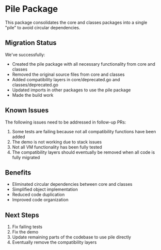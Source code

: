 # Pile Package

This package consolidates the core and classes packages into a single "pile" to avoid circular dependencies.

## Migration Status

We've successfully:
- Created the pile package with all necessary functionality from core and classes
- Removed the original source files from core and classes
- Added compatibility layers in core/deprecated.go and classes/deprecated.go
- Updated imports in other packages to use the pile package
- Made the build work

## Known Issues

The following issues need to be addressed in follow-up PRs:

1. Some tests are failing because not all compatibility functions have been added
2. The demo is not working due to stack issues
3. Not all VM functionality has been fully tested
4. The compatibility layers should eventually be removed when all code is fully migrated

## Benefits

- Eliminated circular dependencies between core and classes
- Simplified object implementation
- Reduced code duplication
- Improved code organization

## Next Steps

1. Fix failing tests
2. Fix the demo
3. Update remaining parts of the codebase to use pile directly
4. Eventually remove the compatibility layers